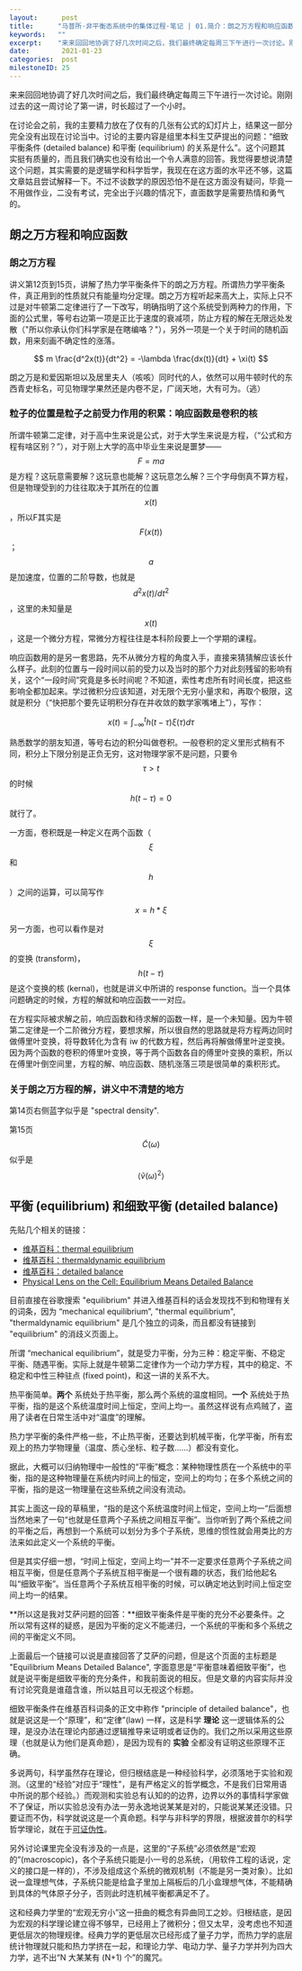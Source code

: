 ```yaml
---
layout:      post
title:      "马普所·非平衡态系统中的集体过程·笔记 | 01.简介：朗之万方程和响应函数、热力学平衡和细致平衡条件"
keywords:   ""
excerpt:    "来来回回地协调了好几次时间之后，我们最终确定每周三下午进行一次讨论。刚刚过去的这一周讨论了第一讲，时长超过了一个小时。"
date:        2021-01-23
categories:  post
milestoneID: 25
---
```


来来回回地协调了好几次时间之后，我们最终确定每周三下午进行一次讨论。刚刚过去的这一周讨论了第一讲，时长超过了一个小时。

在讨论会之前，我的主要精力放在了仅有的几张有公式的幻灯片上，结果这一部分完全没有出现在讨论当中。讨论的主要内容是组里本科生艾萨提出的问题：“细致平衡条件 (detailed balance) 和平衡 (equilibrium) 的关系是什么”。这个问题其实挺有质量的，而且我们确实也没有给出一个令人满意的回答。我觉得要想说清楚这个问题，其实需要的是逻辑学和科学哲学，我现在在这方面的水平还不够，这篇文章姑且尝试解释一下。不过不谈数学的原因恐怕不是在这方面没有疑问，毕竟一不用做作业，二没有考试，完全出于兴趣的情况下，直面数学是需要热情和勇气的。

## 朗之万方程和响应函数

### 朗之万方程

讲义第12页到15页，讲解了热力学平衡条件下的朗之万方程。所谓热力学平衡条件，真正用到的性质就只有能量均分定理。朗之万方程听起来高大上，实际上只不过是对牛顿第二定律进行了一下改写，明确指明了这个系统受到两种力的作用，下面的公式里，等号右边第一项是正比于速度的衰减项，防止方程的解在无限远处发散（"所以你承认你们科学家是在瞎编咯？"），另外一项是一个关于时间的随机函数，用来刻画不确定性的涨落。

$$ m \frac{d^2x(t)}{dt^2} = -\lambda \frac{dx(t)}{dt} + \xi(t) $$

朗之万是和爱因斯坦以及居里夫人（咳咳）同时代的人，依然可以用牛顿时代的东西青史标名，可见物理学果然还是内卷不足，广阔天地，大有可为。（逃）

### 粒子的位置是粒子之前受力作用的积累：响应函数是卷积的核

所谓牛顿第二定律，对于高中生来说是公式，对于大学生来说是方程，（“公式和方程有啥区别？”），对于刚上大学的高中毕业生来说是噩梦—— $$ F=ma $$  是方程？这玩意需要解？这玩意也能解？这玩意怎么解？三个字母倒真不算方程，但是物理受到的力往往取决于其所在的位置 $$ x(t) $$ ，所以F其实是 $$ F(x(t)) $$ ；$$ a $$  是加速度，位置的二阶导数，也就是 $$ d^2x(t)/dt^2 $$ ，这里的未知量是 $$ x(t) $$，这是一个微分方程，常微分方程往往是本科阶段要上一个学期的课程。

响应函数用的是另一套思路，先不从微分方程的角度入手，直接来猜猜解应该长什么样子。此刻的位置与一段时间以前的受力以及当时的那个力对此刻残留的影响有关，这个“一段时间”究竟是多长时间呢？不知道，索性考虑所有时间长度，把这些影响全都加起来。学过微积分应该知道，对无限个无穷小量求和，再取个极限，这就是积分（“快把那个要先证明积分存在并收敛的数学家嘴堵上”），写作：

$$ x(t) = \int_{-\infty}^{t}h(t-\tau)\xi(\tau)d\tau $$

熟悉数学的朋友知道，等号右边的积分叫做卷积。一般卷积的定义里形式稍有不同，积分上下限分别是正负无穷，这对物理学家不是问题，只要令  $$ \tau > t $$  的时候  $$ h(t-\tau) = 0 $$   就行了。

一方面，卷积既是一种定义在两个函数（$$ \xi $$ 和 $$ h $$）之间的运算，可以简写作

 $$ x = h * \xi $$  

另一方面，也可以看作是对 $$ \xi $$ 的变换 (transform)，  $$ h(t-\tau) $$ 是这个变换的核 (kernal)，也就是讲义中所讲的 response function。当一个具体问题确定的时候，方程的解就和响应函数一一对应。

在方程实际被求解之前，响应函数和待求解的函数一样，是一个未知量。因为牛顿第二定律是一个二阶微分方程，要想求解，所以很自然的思路就是将方程两边同时做傅里叶变换，将导数转化为含有 iw 的代数方程，然后再将解做傅里叶逆变换。因为两个函数的卷积的傅里叶变换，等于两个函数各自的傅里叶变换的乘积，所以在傅里叶倒空间里，方程的解、响应函数、随机涨落三项是很简单的乘积形式。

### 关于朗之万方程的解，讲义中不清楚的地方

第14页右侧蓝字似乎是 "spectral density".

第15页 $$ \tilde{C}(\omega) $$ 似乎是 $$ \left<\tilde v(\omega)^2\right> $$  

## 平衡 (equilibrium) 和细致平衡 (detailed balance)

先贴几个相关的链接：
- [维基百科：thermal equilibrium](https://en.wikipedia.org/wiki/Thermal_equilibrium)
- [维基百科：thermaldynamic equilibrium](https://en.wikipedia.org/wiki/Thermodynamic_equilibrium)
- [维基百科：detailed balance](https://en.wikipedia.org/wiki/Detailed_balance)
- [Physical Lens on the Cell: Equilibrium Means Detailed Balance](http://physicallensonthecell.org/chemical-physics/equilibrium-means-detailed-balance)

目前直接在谷歌搜索 "equilibrium" 并进入维基百科的话会发现找不到和物理有关的词条，因为 “mechanical equilibrium”, "thermal equilibrium", "thermaldynamic equilibrium" 是几个独立的词条，而且都没有链接到 "equilibrium" 的消歧义页面上。

所谓 “mechanical equilibrium”，就是受力平衡，分为三种：稳定平衡、不稳定平衡、随遇平衡。实际上就是牛顿第二定律作为一个动力学方程，其中的稳定、不稳定和中性三种驻点 (fixed point)，和这一讲的关系不大。

热平衡简单。**两个** 系统处于热平衡，那么两个系统的温度相同。**一个** 系统处于热平衡，指的是这个系统温度时间上恒定，空间上均一。虽然这样说有点鸡贼了，盗用了读者在日常生活中对“温度”的理解。

热力学平衡的条件严格一些，不止热平衡，还要达到机械平衡，化学平衡，所有宏观上的热力学物理量（温度、质心坐标、粒子数……）都没有变化。

据此，大概可以归纳物理中一般性的“平衡”概念：某种物理性质在一个系统中的平衡，指的是这种物理量在系统内时间上的恒定，空间上的均匀；在多个系统之间的平衡，指的是这一物理量在这些系统之间没有流动。

其实上面这一段的草稿里，“指的是这个系统温度时间上恒定，空间上均一”后面想当然地来了一句“也就是任意两个子系统之间相互平衡”。当你听到了两个系统之间的平衡之后，再想到一个系统可以划分为多个子系统，思维的惯性就会用类比的方法来如此定义一个系统的平衡。

但是其实仔细一想，“时间上恒定，空间上均一”并不一定要求任意两个子系统之间相互平衡，但是任意两个子系统互相平衡是一个很有趣的状态，我们给他起名叫“细致平衡”。当任意两个子系统互相平衡的时候，可以确定地达到时间上恒定空间上均一的结果。

**所以这是我对艾萨问题的回答：**细致平衡条件是平衡的充分不必要条件。之所以常有这样的疑惑，是因为平衡的定义不能递归，一个系统的平衡和多个系统之间的平衡定义不同。

上面最后一个链接可以说是直接回答了艾萨的问题，但是这个页面的主标题是 "Equilibrium Means Detailed Balance", 字面意思是“平衡意味着细致平衡”，也就是说平衡是细致平衡的充分条件，和我前面说的相反。但是文章的内容实际并没有讨论究竟是谁蕴含谁，所以姑且可以无视这个标题。

细致平衡条件在维基百科词条的正文中称作 "principle of detailed balance"，也就是说这是一个“原理”，和“定律”(law) 一样，这是科学 **理论** 这一逻辑体系的公理，是没办法在理论内部通过逻辑推导来证明或者证伪的。我们之所以采用这些原理（也就是认为他们是真命题），是因为现有的 **实验** 全都没有证明这些原理不正确。

多说两句，科学虽然存在理论，但归根结底是一种经验科学，必须落地于实验和观测。（这里的“经验”对应于“理性”，是有严格定义的哲学概念，不是我们日常用语中所说的那个经验。）而观测和实验总有认知的的边界，边界以外的事情科学家做不了保证，所以实验总没有办法一劳永逸地说某某是对的，只能说某某还没错。只要证而不伪，科学就说这是一个真命题。科学与非科学的界限，根据波普尔的科学哲学理论，就在于[可证伪性](https://program-think.blogspot.com/2015/10/What-is-Science.html)。

另外讨论课里完全没有涉及的一点是，这里的“子系统”必须依然是“宏观的”(macroscopic)，各个子系统只能是小一号的总系统，（用软件工程的话说，定义的接口是一样的），不涉及组成这个系统的微观机制（不能是另一类对象）。比如说一盒理想气体，子系统只能是给盒子里加上隔板后的几小盒理想气体，不能精确到具体的气体原子分子，否则此时连机械平衡都满足不了。

这和经典力学里的“宏观无穷小”这一扭曲的概念有异曲同工之妙。归根结底，是因为宏观的科学理论建立得不够早，已经用上了微积分；但又太早，没考虑也不知道更低层次的物理规律。经典力学的更低层次已经形成了量子力学，而热力学的底层统计物理就只能和热力学挤在一起，和理论力学、电动力学、量子力学并列为四大力学，逃不出“N 大某某有 (N+1) 个”的魔咒。
